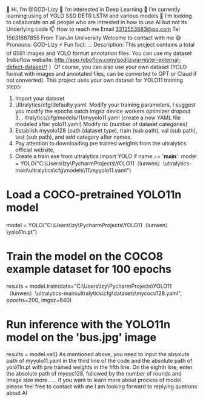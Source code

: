 👋 Hi, I’m @GOD-Lizy
👀 I’m interested in Deep Learning
🌱 I’m currently learning using of YOLO SSD DETR LSTM and various models
💞️ I’m looking to collaborate on all people who are intrested in how to use AI but not its Underlying code
📫 How to reach me Email 3312553683@qq.com Tel 15631887855 From TianJin Uniiversity Welcome to contact with me
😄 Pronouns: GOD-Lizy
⚡ Fun fact: ...
Description: This project contains a total of 6591 images and YOLO format annotation files. You can use my dataset (roboflow website: http://app.roboflow.com/godlizy/arrester-external-defect-dataset/1 ）Of course, you can also use your own dataset (YOLO format with images and annotated files, can be converted to GPT or Claud if not converted).
This project uses your own dataset for YOLO11 training steps:
1. Import your dataset
2. Ultralytics/cfg/defaulty.yaml. Modify your training parameters, I suggest you modify the epochs batch imgsz device workers optimizer dropout
3... ltralytics/cfg/models/11/myyolo11.yaml (create a new YAML file modeled after yolo11.yaml) Modify nc (number of dataset categories)
4. Establish myyolo128 (path (dataset type), train (sub path), val (sub path), test (sub path), and add category after names.
5. Pay attention to downloading pre trained weights from the ultralytics official website,
6. Create a train.exe
from ultralytics import YOLO
if name == '__main__':
model = YOLO("C:\\Users\\lzy\\PycharmProjects\\YOLO11（lunwen）\\ultralytics-main\\ultralytics\\cfg\\models\\11\\myyolo11.yaml")
# Load a COCO-pretrained YOLO11n model
model = YOLO("C:\\Users\\lzy\\PycharmProjects\\YOLO11（lunwen）\\yolo11n.pt")
# Train the model on the COCO8 example dataset for 100 epochs
results = model.train(data="C:\\Users\\lzy\\PycharmProjects\\YOLO11（lunwen）\\ultralytics-main\\ultralytics\\cfg\\datasets\\mycoco128.yaml", epochs=200, imgsz=640)
# Run inference with the YOLO11n model on the 'bus.jpg' image
results = model.val()
As mentioned above, you need to input the absolute path of myyolo11.yaml in the third line of the code and the absolute path of yolo11n.pt with pre trained weights in the fifth line. On the eighth line, enter the absolute path of mycoc128, followed by the number of rounds and image size
more......
if you want to learn more about process of model please feel free to contact with me 
I am looking forward to replying quetions about AI
